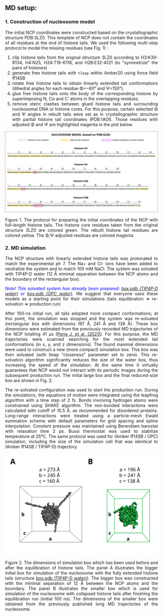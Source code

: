 <div align="justify">

## MD setup:

### 1. Construction of nucleosome model

The initial NCP coordinates were constructed based on the crystallographic structure PDB:3LZ0. This template of NCP does
not contain the coordinates of all residues at the end of histone tails. We used the following multi-step protocol to model the
missing residues (see Fig. 1) :

1) clip histone tails from the original structure 3LZ0 according to H3:K39-R134, H4:N25, H2A:T16-K118, and H2B:E32-A121 (to "symmetrize" the pairs of histones)
2) generate free histone tails with `tleap` within Amber20 using force field ff14SB
3) rotate free histone tails to obtain linearly extended tail conformations
   (dihedral angles for each residue Φ=−60° and Ψ=150°).
4) glue free histone tails onto the body of the corresponding histone by superimposing N, Cα and C' atoms in the
   overlapping residues.
5) remove steric clashes between glued histone tails and surrounding nucleosomal DNA or histone cores. For
   this purpose, certain selected Φ and Ψ angles in rebuilt tails were set as in crystallographic structure with partial histone
   tail coordinates (PDB:1AOI). Those residues with adjusted Φ and Ψ are highlighted magenta in the plot below.
   
<p align="center">
  <img src="figures/md_model.png">
  <figcaption> Figure 1. The protocol for preparing the initial coordinates of the NCP with full-length histone tails.
                         The histone core residues taken from the original structure 3LZ0 are colored green. 
                         The rebuilt histone tail residues are colored yellow. 
                         The Φ,Ψ-adjusted residues are colored magenta
</p>

### 2. MD simulation
The NCP structure with linearly extended histone tails was protonated to match the experimental ph 7. The Na+ and Cl-
ions have been added to neutralize the system and to match 100 mM NaCl. The system was solvated with TIP4P-D water (12 Å
minimal separation between the NCP atoms and the boundary of the rectangular box). 

<span style="color:blue">*Note! This solvated system has already been prepared: [box.pdb (TIP4P-D water)](md_protocol/TIP4P-D/wt/01_equil_histone_tails/1_build) or [box.pdb (OPC water)](md_protocol/OPC/wt/01_equil_histone_tails/1_build).*</span>
We suggest that everyone uses these models as a starting point for their simulations (tails equilibration => re-solvation => production run)

After 100-ns initial run, all tails
adopted more compact conformations; at this point, the simulation was stopped and the system was re-solvated (rectangular
box with dimensions 197 Å, 241 Å and 138 Å). These box dimensions were estimated from the previously recorded MD
trajectories of the NCP totalling 41 μs ([Peng J, et al. (2021)](https://www.nature.com/articles/s41467-021-25568-6)). For this purpose, the MD trajectories were scanned searching for the most extended tail conformations (in x, y, and z dimensions). The found maximal dimensions were used to construct a new (more compact) simulation box. This box was then solvated (with tleap "closeness" parameter set to zero). This re-solvation algorithm significantly reduces the size of the water box, thus increasing the speed of the simulation. At the same time it virtually guarantees that NCP would not interact with its periodic images during the subsequent production run. The initial large box and the final reduced-size box are shown in Fig. 2.
   
The re-solvated configuration was used to start the production run. During the simulations, the equations
of motion were integrated using the leapfrog algorithm with a time step of 2 fs. Bonds involving hydrogen atoms were
constrained using SHAKE algorithm. The non-bonded interactions were calculated with cutoff of 10.5 Å, as recommended for
disordered proteins. Long-range interactions were treated using a particle-mesh Ewald summation scheme with default
parameters for grid spacing and spline interpolation. Constant pressure was maintained using Berendsen barostat with
relaxation time 2 ps. Bussi thermostat was used to stabilize temperature at 25°C. The same protocol was used for (Amber
ff14SB / OPC) simulation, including the size of the simulation cell that was identical to (Amber ff14SB / TIP4P-D)
trajectory.


<p align="center">
  <img src="figures/resolvated_box.png">
  <figcaption> Figure 2. The dimensions of simulation box which has been used before and after the equilibration of histone tails. 
                         The panel A illustrates the bigger initial box for simulation of the nucleosome with the fully 
                         extended histone tails (structure <a href="md_protocol/TIP4P-D/wt/01_equil_histone_tails/1_build">box.pdb (TIP4P-D water)</a>). 
                         The bigger box was constructed with the minimal separation of 12 Å between the NCP atoms 
                         and the boundary. The panel B illustrates the smaller box which is used for simulation of the nucleosome 
                         with collapsed histone tails after finishing the equilibration run (initial 100 ns). The dimensions of the smaller box 
                         were obtained from the previously published long MD trajectories of the nucleosome. 
</p>
</div>
